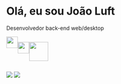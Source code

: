<h1>Olá, eu sou João Luft</h1>
<p>Desenvolvedor back-end web/desktop</p>

<div style="display:flex;">
<img src="https://camo.githubusercontent.com/d10e5aa8ba67f1eb109da4e98cd75adfa42df2e6019f8222cfa14c0088ac674d/68747470733a2f2f70726f66696c696e61746f722e7269736861762e6465762f736b696c6c732d6173736574732f707974686f6e2d6f726967696e616c2e737667" width="30"></img>

<img src="https://camo.githubusercontent.com/7a2b6137fa6818b1c85f86347a6b4a75ee52681d4a190c506df972e3c5459980/68747470733a2f2f70726f66696c696e61746f722e7269736861762e6465762f736b696c6c732d6173736574732f6a6176617363726970742d6f726967696e616c2e737667" width="30"></img>

<img src="https://www.php.net/images/logos/new-php-logo.svg" width="50"></img>
</div>


<img src="https://github-readme-stats.vercel.app/api?username=joaovitor227&theme=dark"></img>
<img src="https://github-readme-stats.vercel.app/api/top-langs/?username=joaovitor227&layout=compact&theme=dark"></img>

